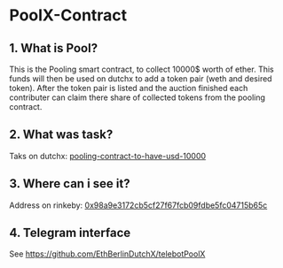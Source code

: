 # PoolX-Contract


## 1. What is Pool?

This is the Pooling smart contract, to collect 10000$ worth of ether. This funds will then be used on dutchx to add a token pair (weth and desired token). 
After the token pair is listed and the auction finished each contributer can claim there share of collected tokens from the pooling contract. 

## 2. What was task?

Taks on dutchx: [pooling-contract-to-have-usd-10000](https://dutchx.readthedocs.io/en/latest/integration-ideas.html#pooling-contract-to-have-usd-10000-starting-the-auction)


## 3. Where can i see it?

Address on rinkeby: [0x98a9e3172cb5cf27f67fcb09fdbe5fc04715b65c](https://rinkeby.etherscan.io/address/0x98a9e3172cb5cf27f67fcb09fdbe5fc04715b65c)


## 4. Telegram interface

See https://github.com/EthBerlinDutchX/telebotPoolX
